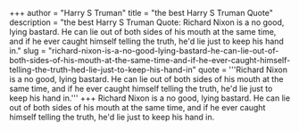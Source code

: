 +++
author = "Harry S Truman"
title = "the best Harry S Truman Quote"
description = "the best Harry S Truman Quote: Richard Nixon is a no good, lying bastard. He can lie out of both sides of his mouth at the same time, and if he ever caught himself telling the truth, he'd lie just to keep his hand in."
slug = "richard-nixon-is-a-no-good-lying-bastard-he-can-lie-out-of-both-sides-of-his-mouth-at-the-same-time-and-if-he-ever-caught-himself-telling-the-truth-hed-lie-just-to-keep-his-hand-in"
quote = '''Richard Nixon is a no good, lying bastard. He can lie out of both sides of his mouth at the same time, and if he ever caught himself telling the truth, he'd lie just to keep his hand in.'''
+++
Richard Nixon is a no good, lying bastard. He can lie out of both sides of his mouth at the same time, and if he ever caught himself telling the truth, he'd lie just to keep his hand in.
